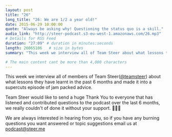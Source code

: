```yaml
---
layout: post
title: "26"
long_title: "26: We are 1/2 a year old!"
date: 2015-06-29 10:00:00
quote: "Always be asking why! Questioning the status quo is a skill."
audio_link: "http://steer-podcast.s3-eu-west-1.amazonaws.com/26.mp3"
# Details for RSS Feed
duration: "27:09" # duration in minutes:seconds
length: 26065106   # size in bytes
summary: "This week we interview all of Team Steer about what lessons they have learnt in the past 6 months, ranging from lifestyle advice to knowing it's not naked JavaScript."

# The main content cant be more than 4,000 characters
---
```


This week we interview all of members of Team Steer([@teamsteer](http://twitter.com/teamsteer)) about what lessons they have learnt in the past 6 months and made it into a supercuts episode of jam packed advice.

Team Steer would like to send a huge Thank You to everyone that has listened and contributed questions to the podcast over the last 6 months, we really couldn't of done it without your support. 🙌🎉💖

We are always interested in hearing from you, so if you have any burning questions you want answered or topic suggestions email us at [podcast@steer.me](mailto:podcast@steer.me)
